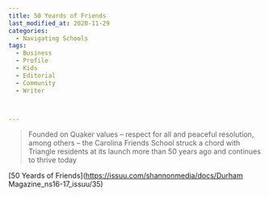 ```yaml
---
title: 50 Yeards of Friends
last_modified_at: 2020-11-29
categories:
  - Navigating Schools
tags:
  - Business
  - Profile
  - Kids
  - Editorial 
  - Community
  - Writer



---
```


> Founded on Quaker values – respect for all and peaceful resolution, among others  – the Carolina Friends School struck a chord with Triangle residents at its launch more than 50 years ago and continues to thrive today

[50 Yeards of Friends](https://issuu.com/shannonmedia/docs/Durham Magazine_ns16-17_issuu/35)
